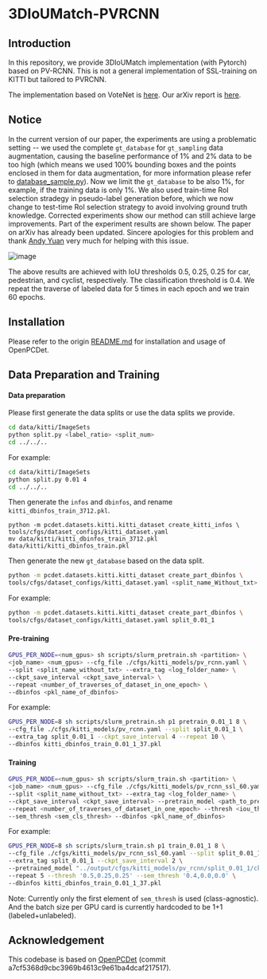 # 3DIoUMatch-PVRCNN

## Introduction

In this repository, we provide 3DIoUMatch implementation (with Pytorch) based on PV-RCNN. This is not a general implementation of SSL-training on KITTI but tailored to PVRCNN.

The implementation based on VoteNet is [here](https://github.com/THU17cyz/3DIoUMatch). Our arXiv report is [here](https://arxiv.org/abs/2012.04355v2).

## Notice

In the current version of our paper, the experiments are using a problematic setting -- we used the complete `gt_database` for `gt_sampling` data augmentation, causing the baseline performance of 1% and 2% data to be too high (which means we used 100% bounding boxes and the points enclosed in them for data augmentation, for more information please refer to [database_sample.py](https://github.com/open-mmlab/OpenPCDet/blob/master/pcdet/datasets/augmentor/database_sampler.py)). Now we limit the `gt_database` to be also 1%, for example, if the training data is only 1%. We also used train-time RoI selection stradegy in pseudo-label generation before, which we now change to test-time RoI selection strategy to avoid involving ground truth knowledge. Corrected experiments show our method can still achieve large improvements. Part of the experiment results are shown below. The paper on arXiv has already been updated. Sincere apologies for this problem and thank [Andy Yuan](https://github.com/AndyYuan96) very much for helping with this issue.

![image](https://user-images.githubusercontent.com/52420115/122535862-8873fe00-d056-11eb-9ad3-bd41d76f6af9.png) 

The above results are achieved with IoU thresholds 0.5, 0.25, 0.25 for car, pedestrian, and cyclist, respectively. The classification threshold is 0.4. We repeat the traverse of labeled data for 5 times in each epoch and we train 60 epochs.


## Installation

Please refer to the origin [README.md](./README_OpenPCDet.md) for installation and usage of OpenPCDet.

## Data Preparation and Training

#### Data preparation

Please first generate the data splits or use the data splits we provide.

```bash
cd data/kitti/ImageSets
python split.py <label_ratio> <split_num>
cd ../../..
```

For example:

```bash
cd data/kitti/ImageSets
python split.py 0.01 4
cd ../../..
```

Then generate the `infos` and `dbinfos`, and rename `kitti_dbinfos_train_3712.pkl`.

```
python -m pcdet.datasets.kitti.kitti_dataset create_kitti_infos \
tools/cfgs/dataset_configs/kitti_dataset.yaml
mv data/kitti/kitti_dbinfos_train_3712.pkl data/kitti/kitti_dbinfos_train.pkl
```

Then generate the new `gt_database` based on the data split.

```bash
python -m pcdet.datasets.kitti.kitti_dataset create_part_dbinfos \
tools/cfgs/dataset_configs/kitti_dataset.yaml <split_name_Without_txt>
```

For example:

```bash
python -m pcdet.datasets.kitti.kitti_dataset create_part_dbinfos \
tools/cfgs/dataset_configs/kitti_dataset.yaml split_0.01_1
```

#### Pre-training

```bash
GPUS_PER_NODE=<num_gpus> sh scripts/slurm_pretrain.sh <partition> \
<job_name> <num_gpus> --cfg_file ./cfgs/kitti_models/pv_rcnn.yaml \
--split <split_name_without_txt> --extra_tag <log_folder_name> \
--ckpt_save_interval <ckpt_save_interval> \
--repeat <number_of_traverses_of_dataset_in_one_epoch> \
--dbinfos <pkl_name_of_dbinfos>
```

For example:

```bash
GPUS_PER_NODE=8 sh scripts/slurm_pretrain.sh p1 pretrain_0.01_1 8 \
--cfg_file ./cfgs/kitti_models/pv_rcnn.yaml --split split_0.01_1 \
--extra_tag split_0.01_1 --ckpt_save_interval 4 --repeat 10 \
--dbinfos kitti_dbinfos_train_0.01_1_37.pkl
```

#### Training

```bash
GPUS_PER_NODE=<num_gpus> sh scripts/slurm_train.sh <partition> \
<job_name> <num_gpus> --cfg_file ./cfgs/kitti_models/pv_rcnn_ssl_60.yaml \
--split <split_name_without_txt> --extra_tag <log_folder_name> \
--ckpt_save_interval <ckpt_save_interval> --pretrain_model <path_to_pretrain_model> \
--repeat <number_of_traverses_of_dataset_in_one_epoch> --thresh <iou_thresh> \
--sem_thresh <sem_cls_thresh> --dbinfos <pkl_name_of_dbinfos>
```

For example:

```bash
GPUS_PER_NODE=8 sh scripts/slurm_train.sh p1 train_0.01_1 8 \
--cfg_file ./cfgs/kitti_models/pv_rcnn_ssl_60.yaml --split split_0.01_1 \
--extra_tag split_0.01_1 --ckpt_save_interval 2 \
--pretrained_model "../output/cfgs/kitti_models/pv_rcnn/split_0.01_1/ckpt/checkpoint_epoch_80.pth" \
--repeat 5 --thresh '0.5,0.25,0.25' --sem_thresh '0.4,0.0,0.0' \
--dbinfos kitti_dbinfos_train_0.01_1_37.pkl
```

Note: Currently only the first element of `sem_thresh` is used (class-agnostic). And the batch size per GPU card is currently hardcoded to be 1+1 (labeled+unlabeled).

## Acknowledgement

This codebase is based on [OpenPCDet](https://github.com/open-mmlab/OpenPCDet) (commit a7cf5368d9cbc3969b4613c9e61ba4dcaf217517).

